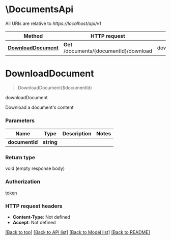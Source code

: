 # \DocumentsApi

All URIs are relative to *https://localhost/api/v1*

Method | HTTP request | Description
------------- | ------------- | -------------
[**DownloadDocument**](DocumentsApi.md#DownloadDocument) | **Get** /documents/{documentId}/download | downloadDocument


# **DownloadDocument**
> DownloadDocument($documentId)

downloadDocument

Download a document's content


### Parameters

Name | Type | Description  | Notes
------------- | ------------- | ------------- | -------------
 **documentId** | **string**|  | 

### Return type

void (empty response body)

### Authorization

[token](../README.md#token)

### HTTP request headers

 - **Content-Type**: Not defined
 - **Accept**: Not defined

[[Back to top]](#) [[Back to API list]](../README.md#documentation-for-api-endpoints) [[Back to Model list]](../README.md#documentation-for-models) [[Back to README]](../README.md)


